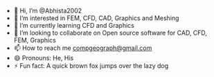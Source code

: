 - 👋 Hi, I’m @Abhista2002
- 👀 I’m interested in FEM, CFD, CAD, Graphics and Meshing
- 🌱 I’m currently learning CFD and Graphics
- 💞️ I’m looking to collaborate on Open source software for CAD, CFD, FEM, Graphics
- 📫 How to reach me compgeograph@gmail.com
- 😄 Pronouns: He, His
- ⚡ Fun fact: A quick brown fox jumps over the lazy dog

<!---
Abhista2002/Abhista2002 is a ✨ special ✨ repository because its `README.md` (this file) appears on your GitHub profile.
You can click the Preview link to take a look at your changes.
--->
